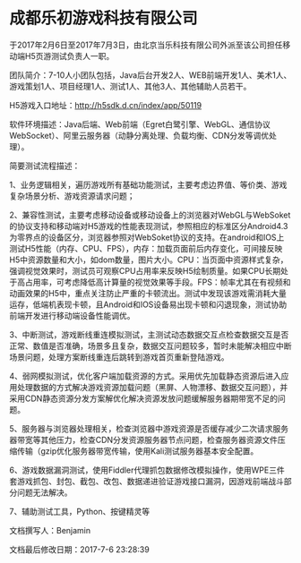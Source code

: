 
# 成都乐初游戏科技有限公司

于2017年2月6日至2017年7月3日，由北京当乐科技有限公司外派至该公司担任移动端H5页游测试负责人一职。

团队简介：7-10人小团队包括，Java后台开发2人、WEB前端开发1人、美术1人、游戏策划1人、项目经理1人、测试1人、其他3人、其他辅助人员若干。
  
H5游戏入口地址：http://h5sdk.d.cn/index/app/50119

软件环境描述：Java后端、Web前端（Egret白鹭引擎、WebGL、通信协议WebSocket）、阿里云服务器（动静分离处理、负载均衡、CDN分发等调优处理）。


简要测试流程描述：

1、业务逻辑相关，遍历游戏所有基础功能测试，主要考虑边界值、等价类、游戏复杂场景分析、游戏资源请求问题；

2、兼容性测试，主要考虑移动设备或移动设备上的浏览器对WebGL与WebSoket的协议支持和移动端对H5游戏的性能表现测试，参照相应的标准区分Android4.3为零界点的设备区分，浏览器参照对WebSoket协议的支持。在android和IOS上测试H5性能（内存、CPU、FPS），内存：加载页面前后内存变化，可间接反映H5中资源数量和大小，如dom数量，图片大小。CPU：当页面中资源样式复杂，强调视觉效果时，测试员可观察CPU占用率来反映H5绘制质量。如果CPU长期处于高占用率，可考虑降低高计算量的视觉效果等手段。FPS：帧率尤其在有视频和动画效果的H5中，重点关注防止严重的卡顿流出。测试中发现该游戏需消耗大量运存，低端机表现卡顿，且Android和IOS设备易出现卡顿和闪退现象，测试协助前端开发进行移动端设备性能调优。

3、中断测试，游戏断线重连模拟测试，主测试动态数据交互点检查数据交互是否正常、数值是否准确，场景多且复杂，数据交互问题较多，暂时未能解决相应中断场景问题，处理方案断线重连后跳转到游戏首页重新登陆游戏。

4、弱网模拟测试，优化客户端加载资源的方式。采用优先加载静态资源后进入应用处理数据的方式解决游戏资源加载问题（黑屏、人物漂移、数据交互问题），并采用CDN静态资源分发方案解优化解决资源发放问题缓解服务器期带宽不足的问题。

5、服务器与浏览器处理相关，检查浏览器中游戏资源是否缓存减少二次请求服务器带宽等其他压力，检查CDN分发资源服务器节点问题，检查服务器资源文件压缩传输（gzip优化服务器带宽传输，使用Kali测试服务器基本安全配置。

6、游戏数据漏洞测试，使用Fiddler代理抓包数据修改模拟操作，使用WPE三件套游戏抓包、封包、截包、改包、数据递进验证游戏接口漏洞，因游戏前端战斗部分问题无法解决。

7、辅助测试工具，Python、按键精灵等













文档撰写人：Benjamin

文档最后修改日期：2017-7-6 23:28:39

